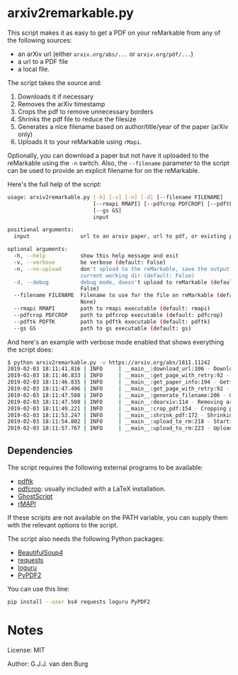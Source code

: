 # arxiv2remarkable.py

This script makes it as easy to get a PDF on your reMarkable from any of the 
following sources:

- an arXiv url (either ``arxiv.org/abs/...`` or ``arxiv.org/pdf/...``)
- a url to a PDF file
- a local file.

The script takes the source and:

1. Downloads it if necessary
2. Removes the arXiv timestamp
3. Crops the pdf to remove unnecessary borders
4. Shrinks the pdf file to reduce the filesize
5. Generates a nice filename based on author/title/year of the paper (arXiv 
   only)
6. Uploads it to your reMarkable using ``rMapi``.

Optionally, you can download a paper but not have it uploaded to the 
reMarkable using the ``-n`` switch. Also, the ``--filename`` parameter to the 
script can be used to provide an explicit filename for on the reMarkable.

Here's the full help of the script:

```bash
usage: arxiv2remarkable.py [-h] [-v] [-n] [-d] [--filename FILENAME]
                           [--rmapi RMAPI] [--pdfcrop PDFCROP] [--pdftk PDFTK]
                           [--gs GS]
                           input

positional arguments:
  input                url to an arxiv paper, url to pdf, or existing pdf file

optional arguments:
  -h, --help           show this help message and exit
  -v, --verbose        be verbose (default: False)
  -n, --no-upload      don't upload to the reMarkable, save the output in
                       current working dir (default: False)
  -d, --debug          debug mode, doesn't upload to reMarkable (default:
                       False)
  --filename FILENAME  Filename to use for the file on reMarkable (default:
                       None)
  --rmapi RMAPI        path to rmapi executable (default: rmapi)
  --pdfcrop PDFCROP    path to pdfcrop executable (default: pdfcrop)
  --pdftk PDFTK        path to pdftk executable (default: pdftk)
  --gs GS              path to gs executable (default: gs)
```

And here's an example with verbose mode enabled that shows everything the 
script does:
```bash
$ python arxiv2remarkable.py -v https://arxiv.org/abs/1811.11242
2019-02-03 18:11:41.816 | INFO     | __main__:download_url:106 - Downloading file at url: https://arxiv.org/pdf/1811.11242v1.pdf
2019-02-03 18:11:46.833 | INFO     | __main__:get_page_with_retry:92 - Downloading url: https://arxiv.org/pdf/1811.11242v1.pdf
2019-02-03 18:11:46.835 | INFO     | __main__:get_paper_info:194 - Getting paper info from arXiv
2019-02-03 18:11:47.496 | INFO     | __main__:get_page_with_retry:92 - Downloading url: https://arxiv.org/abs/1811.11242v1
2019-02-03 18:11:47.508 | INFO     | __main__:generate_filename:206 - Generating output filename
2019-02-03 18:11:47.508 | INFO     | __main__:dearxiv:114 - Removing arXiv timestamp
2019-02-03 18:11:49.221 | INFO     | __main__:crop_pdf:154 - Cropping pdf file
2019-02-03 18:11:53.247 | INFO     | __main__:shrink_pdf:172 - Shrinking pdf file
2019-02-03 18:11:54.802 | INFO     | __main__:upload_to_rm:218 - Starting upload to reMarkable
2019-02-03 18:11:57.767 | INFO     | __main__:upload_to_rm:223 - Upload successful.
```

## Dependencies

The script requires the following external programs to be available:

- [pdftk](https://www.pdflabs.com/tools/pdftk-the-pdf-toolkit/)
- [pdfcrop](https://ctan.org/pkg/pdfcrop?lang=en): usually included with a 
  LaTeX installation.
- [GhostScript](https://www.ghostscript.com/)
- [rMAPI](https://github.com/juruen/rmapi)

If these scripts are not available on the PATH variable, you can supply them 
with the relevant options to the script.

The script also needs the following Python packages:

- [BeautifulSoup4](https://pypi.org/project/beautifulsoup4/)
- [requests](https://pypi.org/project/requests/)
- [loguru](https://pypi.org/project/loguru/)
- [PyPDF2](https://github.com/mstamy2/PyPDF2)

You can use this line:

```bash
pip install --user bs4 requests loguru PyPDF2
```

# Notes

License: MIT

Author: G.J.J. van den Burg
